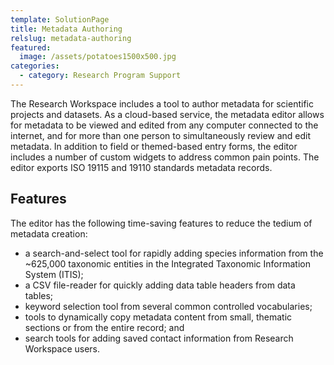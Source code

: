 ```yaml
---
template: SolutionPage
title: Metadata Authoring
relslug: metadata-authoring
featured:
  image: /assets/potatoes1500x500.jpg
categories:
  - category: Research Program Support
---
```

The Research Workspace includes a tool to author metadata for scientific projects and datasets. As a cloud-based service, the metadata editor allows for metadata to be viewed and edited from any computer connected to the internet, and for more than one person to simultaneously review and edit metadata. In addition to field or themed-based entry forms, the editor includes a number of custom widgets to address common pain points. The editor exports ISO 19115 and 19110 standards metadata records.

## Features
The editor has the following time-saving features to reduce the tedium of metadata creation:
* a search-and-select tool for rapidly adding species information from the ~625,000 taxonomic entities in the Integrated Taxonomic Information System (ITIS);
* a CSV file-reader for quickly adding data table headers from data tables;
* keyword selection tool from several common controlled vocabularies;
* tools to dynamically copy metadata content from small, thematic sections or from the entire record; and
* search tools for adding saved contact information from Research Workspace users.

